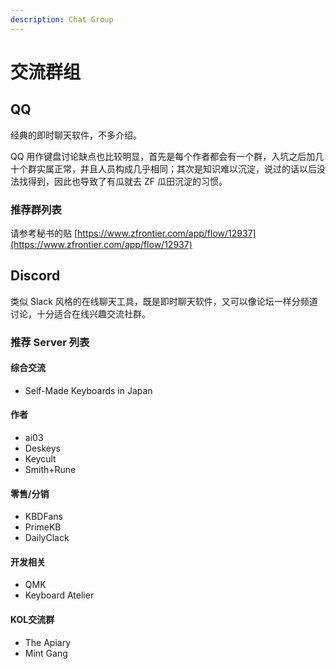 ```yaml
---
description: Chat Group
---
```


# 交流群组

## QQ

经典的即时聊天软件，不多介绍。

QQ 用作键盘讨论缺点也比较明显，首先是每个作者都会有一个群，入坑之后加几十个群实属正常，并且人员构成几乎相同；其次是知识难以沉淀，说过的话以后没法找得到，因此也导致了有瓜就去 ZF 瓜田沉淀的习惯。

### 推荐群列表

请参考秘书的贴 [https://www.zfrontier.com/app/flow/12937](https://www.zfrontier.com/app/flow/12937)

## Discord

类似 Slack 风格的在线聊天工具，既是即时聊天软件，又可以像论坛一样分频道讨论，十分适合在线兴趣交流社群。

### 推荐 Server 列表

#### 综合交流

* Self-Made Keyboards in Japan

#### 作者

* ai03
* Deskeys
* Keycult
* Smith+Rune

#### 零售/分销

* KBDFans
* PrimeKB
* DailyClack

#### 开发相关

* QMK
* Keyboard Atelier

#### KOL交流群

* The Apiary
* Mint Gang

